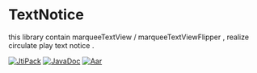 # TextNotice
this library contain marqueeTextView / marqueeTextViewFlipper , realize circulate play text notice .

[![JtiPack](https://jitpack.io/v/zwping/LoopNotice.svg)](#)
[![JavaDoc](https://img.shields.io/badge/JavaDoc-%E8%BF%9B%E8%A1%8C%E4%B8%AD-lightgrey.svg)](https://jitpack.io/com/github/zwping/LoopNotice/v1.0/javadoc/)
[![Aar](https://img.shields.io/badge/aar-24kb-brightgreen.svg)](#)
